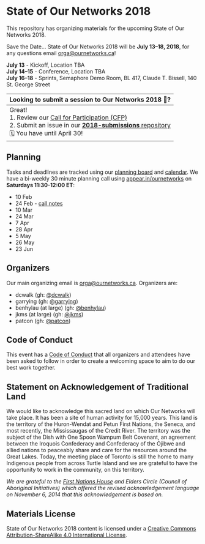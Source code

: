 # State of Our Networks 2018

This repository has organizing materials for the upcoming State of Our Networks 2018.

Save the Date… State of Our Networks 2018 will be **July 13–18, 2018**, for any questions email orga@ournetworks.ca!

**July 13** - Kickoff, Location TBA  
**July 14–15** - Conference, Location TBA  
**July 16–18** - Sprints, Semaphore Demo Room, BL 417, Claude T. Bissell, 140 St. George Street

| Looking to submit a session to Our Networks 2018 📡? |
|---|
| Great! <br /> 1. Review our [Call for Participation (CFP)](http://ournetworks.ca/) <br /> 2. Submit an issue in our [**2018-submissions** repository](https://github.com/ournetworks/2018-submissions/issues/new) <br /> 🗓 You have until April 30!  |

## Planning

Tasks and deadlines are tracked using our [planning board](https://github.com/ournetworks/2018/projects/1) and [calendar](https://calendar.google.com/calendar/ical/aers7atolh0uurlfmkoki9kikg%40group.calendar.google.com/public/basic.ics). We have a bi-weekly 30 minute planning call using [appear.in/ournetworks](https://appear.in/ournetworks) on **Saturdays 11:30-12:00 ET**:
- 10 Feb
- 24 Feb - [call notes](https://hackmd.io/s/HkXytz1dG)
- 10 Mar
- 24 Mar
- 7 Apr
- 28 Apr
- 5 May
- 26 May
- 23 Jun

## Organizers

Our main organizing email is orga@ournetworks.ca. Organizers are:

- dcwalk (gh: [@dcwalk](https://github.com/dcwalk))
- garrying (gh: [@garrying](https://github.com/garrying))
- benhylau (at large) (gh: [@benhylau](https://github.com/benhylau))
- jkms (at large) (gh: [@jkms](https://github.com/jkms))
- patcon (gh: [@patcon](https://github.com/patcon))

## Code of Conduct

This event has a [Code of Conduct](./CONDUCT) that all organizers and attendees have been asked to follow in order to create a welcoming space to aim to do our best work together.

## Statement on Acknowledgement of Traditional Land

We would like to acknowledge this sacred land on which Our Networks will take place. It has been a site of human activity for 15,000 years. This land is the territory of the Huron-Wendat and Petun First Nations, the Seneca, and most recently, the Mississaugas of the Credit River. The territory was the subject of the Dish with One Spoon Wampum Belt Covenant, an agreement between the Iroquois Confederacy and Confederacy of the Ojibwe and allied nations to peaceably share and care for the resources around the Great Lakes. Today, the meeting place of Toronto is still the home to many Indigenous people from across Turtle Island and we are grateful to have the opportunity to work in the community, on this territory.

_We are grateful to the [First Nations House](https://www.studentlife.utoronto.ca/fnh) and Elders Circle (Council of Aboriginal Initiatives) which offered the revised acknowledgement language on November 6, 2014 that this acknowledgement is based on._

## Materials License

<span xmlns:dct="http://purl.org/dc/terms/" property="dct:title">State of Our Networks 2018</span> content is licensed under a <a rel="license" href="http://creativecommons.org/licenses/by-sa/4.0/">Creative Commons Attribution-ShareAlike 4.0 International License</a>.
